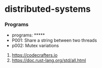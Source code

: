 # distributed-systems

### Programs
* programs: *****
* P001: Share a string between two threads
* p002: Mutex variations

1) https://codecrafters.io
2) https://doc.rust-lang.org/std/all.html

